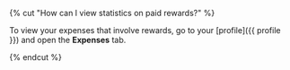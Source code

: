 {% cut "How can I view statistics on paid rewards?" %}

To view your expenses that involve rewards, go to your [profile]({{ profile }}) and open the **Expenses** tab.

{% endcut %}